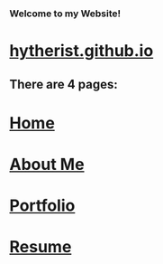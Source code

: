 ### Welcome to my Website!
# [hytherist.github.io](hytherist.github.io)

## There are 4 pages:
# [Home](hytherist.github.io/index.html)
# [About Me](hytherist.github.io/index.html)
# [Portfolio](hytherist.github.io/portfolio.html)
# [Resume](hytherist.github.io/resume.html)
